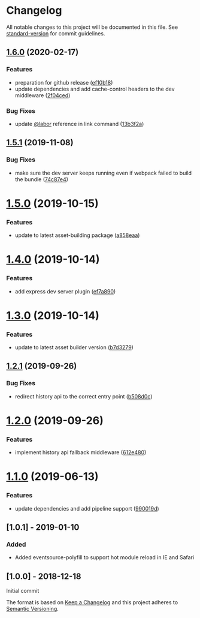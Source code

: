 # Changelog

All notable changes to this project will be documented in this file. See [standard-version](https://github.com/conventional-changelog/standard-version) for commit guidelines.

## [1.6.0](https://github.com/labor-digital/asset-building-dev-server/compare/v1.5.1...v1.6.0) (2020-02-17)


### Features

* preparation for github release ([ef10b18](https://github.com/labor-digital/asset-building-dev-server/commit/ef10b18a2561e9c56f0821a7ac035a5d12498738))
* update dependencies and add cache-control headers to the dev middleware ([2f04ced](https://github.com/labor-digital/asset-building-dev-server/commit/2f04cedf252fb049c92856b630d98c06eadc5d6e))


### Bug Fixes

* update [@labor](https://github.com/labor) reference in link command ([13b3f2a](https://github.com/labor-digital/asset-building-dev-server/commit/13b3f2afa82f22b2cb9cd216363e981c73e08a59))

## [1.5.1](https://bitbucket.org/labor-digital/labor-dev-assetbuilding-dev-server/branches/compare/v1.5.1%0Dv1.5.0#diff) (2019-11-08)


### Bug Fixes

* make sure the dev server keeps running even if webpack failed to build the bundle ([74c87e4](https://bitbucket.org/labor-digital/labor-dev-assetbuilding-dev-server/commits/74c87e4))



# [1.5.0](https://bitbucket.org/labor-digital/labor-dev-assetbuilding-dev-server/branches/compare/v1.5.0%0Dv1.4.0#diff) (2019-10-15)


### Features

* update to latest asset-building package ([a858eaa](https://bitbucket.org/labor-digital/labor-dev-assetbuilding-dev-server/commits/a858eaa))



# [1.4.0](https://bitbucket.org/labor-digital/labor-dev-assetbuilding-dev-server/branches/compare/v1.4.0%0Dv1.3.0#diff) (2019-10-14)


### Features

* add express dev server plugin ([ef7a890](https://bitbucket.org/labor-digital/labor-dev-assetbuilding-dev-server/commits/ef7a890))



# [1.3.0](https://bitbucket.org/labor-digital/labor-dev-assetbuilding-dev-server/branches/compare/v1.3.0%0Dv1.2.1#diff) (2019-10-14)


### Features

* update to latest asset builder version ([b7d3279](https://bitbucket.org/labor-digital/labor-dev-assetbuilding-dev-server/commits/b7d3279))



## [1.2.1](https://bitbucket.org/labor-digital/labor-dev-assetbuilding-dev-server/branches/compare/v1.2.1%0Dv1.2.0#diff) (2019-09-26)


### Bug Fixes

* redirect history api to the correct entry point ([b508d0c](https://bitbucket.org/labor-digital/labor-dev-assetbuilding-dev-server/commits/b508d0c))



# [1.2.0](https://bitbucket.org/labor-digital/labor-dev-assetbuilding-dev-server/branches/compare/v1.2.0%0Dv1.1.0#diff) (2019-09-26)


### Features

* implement history api fallback middleware ([612e480](https://bitbucket.org/labor-digital/labor-dev-assetbuilding-dev-server/commits/612e480))



# [1.1.0](https://bitbucket.org/labor-digital/labor-dev-assetbuilding-dev-server/branches/compare/v1.1.0%0Dv1.0.1#diff) (2019-06-13)


### Features

* update dependencies and add pipeline support ([990019d](https://bitbucket.org/labor-digital/labor-dev-assetbuilding-dev-server/commits/990019d))



## [1.0.1] - 2019-01-10
### Added
- Added eventsource-polyfill to support hot module reload in IE and Safari

## [1.0.0] - 2018-12-18
Initial commit

The format is based on [Keep a Changelog](http://keepachangelog.com/en/1.0.0/)
and this project adheres to [Semantic Versioning](http://semver.org/spec/v2.0.0.html).

